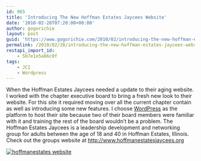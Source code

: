 ```yaml
---
id: 965
title: 'Introducing The New Hoffman Estates Jaycees Website'
date: '2010-02-28T07:20:00+00:00'
author: gogorichie
layout: post
guid: 'https://www.gogorichie.com/2010/02/introducing-the-new-hoffman-estates-jaycees-website/'
permalink: /2010/02/28/introducing-the-new-hoffman-estates-jaycees-website/
restapi_import_id:
    - 5b7e1e5a66c0f
tags:
    - JCI
    - Wordpress
---
```


When the Hoffman Estates Jaycees needed a update to their aging website. I worked with the chapter executive board to bring a fresh new look to their website. For this site it required moving over all the current chapter contain as well as introducing some new features. I choose [WordPress](http://wordpress.org/) as the platform to host their site because two of their board members were familiar with it and training the rest of the board wouldn’t be a problem. The Hoffman Estates Jaycees is a leadership development and networking group for adults between the age of 18 and 40 in Hoffman Estates, Illinois. Check out the groups website at <http://www.hoffmanestatesjaycees.org>

[![hoffmanestates website](https://www.gogorichie.com/wp-content/uploads/2011/07/hoffmanestates-website_thumb.jpg "hoffmanestates website")](https://www.gogorichie.com/wp-content/uploads/2011/07/hoffmanestates-website.jpg)